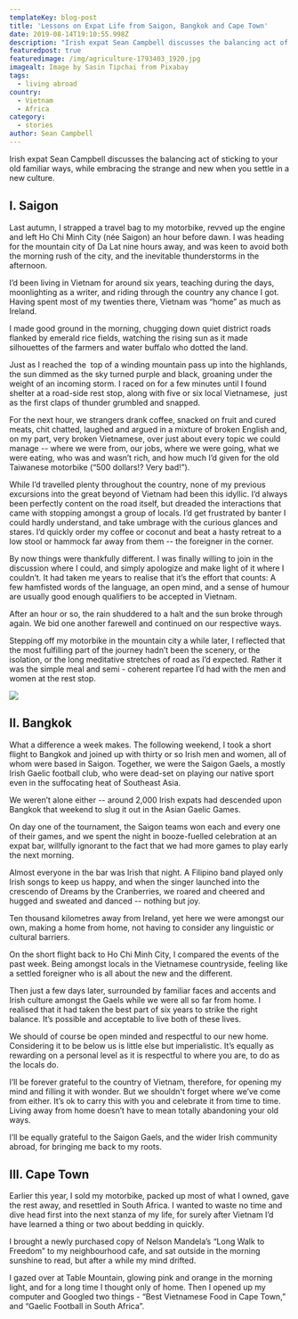 ```yaml
---
templateKey: blog-post
title: 'Lessons on Expat Life from Saigon, Bangkok and Cape Town'
date: 2019-08-14T19:10:55.998Z
description: "Irish expat Sean Campbell discusses the balancing act of sticking to your old familiar ways​ while embracing the strange and new when you settle in a new culture.\_"
featuredpost: true
featuredimage: /img/agriculture-1793403_1920.jpg
imagealt: Image by Sasin Tipchai from Pixabay
tags:
  - living abroad
country:
  - Vietnam
  - Africa
category:
  - stories
author: Sean Campbell
---
```

Irish expat Sean Campbell discusses the balancing act of sticking to your old familiar ways, while embracing the strange and new when you settle in a new culture.  

## I.	Saigon

Last autumn, I strapped a travel bag to my motorbike, revved up the engine and left Ho Chi Minh City (née Saigon) an hour before dawn. I was heading for the mountain city of Da Lat nine hours away, and was keen to avoid both the morning rush of the city, and the inevitable thunderstorms in the afternoon. 

I’d been living in Vietnam for around six years, teaching during the days, moonlighting as a writer, and riding through the country any chance I got. Having spent most of my twenties there, Vietnam was “home” as much as Ireland.

I made good ground in the morning, chugging down quiet district roads flanked by emerald rice fields, watching the rising sun as it made silhouettes of the farmers and water buffalo who dotted the land. 

Just as I reached the  top of a winding mountain pass up into the highlands, the sun dimmed as the sky turned purple and black, groaning under the weight of an incoming storm. I raced on for a few minutes until I found shelter at a road-side rest stop, along with five or six local Vietnamese,  just as the first claps of thunder grumbled and snapped. 

For the next hour, we strangers drank coffee, snacked on fruit and cured meats, chit chatted, laughed and argued in a mixture of broken English and, on my part, very broken Vietnamese, over just about every topic we could manage -- where we were from, our jobs, where we were going, what we were eating, who was and wasn’t rich, and how much I’d given for the old Taiwanese motorbike (“500 dollars!? Very bad!”). 

While I’d travelled plenty throughout the country, none of my previous excursions into the great beyond of Vietnam had been this idyllic. I’d always been perfectly content on the road itself, but dreaded the interactions that came with stopping amongst a group of locals. I’d get frustrated by banter I could hardly understand, and take umbrage with the curious glances and stares. I’d quickly order my coffee or coconut and beat a hasty retreat to a low stool or hammock far away from them -- the foreigner in the corner.

By now things were thankfully different. I was finally willing to join in the discussion where I could, and simply apologize and make light of it where I couldn’t. It had taken me years to realise that it’s the effort that counts: A few hamfisted words of the language, an open mind, and a sense of humour are usually good enough qualifiers to be accepted in Vietnam.

After an hour or so, the rain shuddered to a halt and the sun broke through again. We bid one another farewell and continued on our respective ways. 

Stepping off my motorbike in the mountain city a while later, I reflected that the most fulfilling part of the journey hadn’t been the scenery, or the isolation, or the long meditative stretches of road as I’d expected. Rather it was the simple meal and semi - coherent repartee I’d had with the men and women at the rest stop.

![](/img/people-262886_1920.jpg)

## II.	Bangkok

What a difference a week makes. The following weekend, I took a short flight to Bangkok and joined up with thirty or so Irish men and women, all of whom were based in Saigon. Together, we were the Saigon Gaels, a mostly Irish Gaelic football club, who were dead-set on playing our native sport even in the suffocating heat of Southeast Asia.  

We weren’t alone either -- around 2,000 Irish expats had descended upon Bangkok that weekend to slug it out in the Asian Gaelic Games. 

On day one of the tournament, the Saigon teams won each and every one of their games, and we spent the night in booze-fuelled celebration at an expat bar, willfully ignorant to the fact that we had more games to play early the next morning.  

Almost everyone in the bar was Irish that night. A Filipino band played only Irish songs to keep us happy, and when the singer launched into the crescendo of Dreams by the Cranberries, we roared and cheered and hugged and sweated and danced -- nothing but joy.  

Ten thousand kilometres away from Ireland, yet here we were amongst our own, making a home from home, not having to consider any linguistic or cultural barriers. 

On the short flight back to Ho Chi Minh City, I compared the events of the past week. Being amongst locals in the Vietnamese countryside, feeling like a settled foreigner who is all about the new and the different.

Then just a few days later, surrounded by familiar faces and accents and Irish culture amongst the Gaels while we were all so far from home. I realised that it had taken the best part of six years to strike the right balance. It’s possible and acceptable to live both of these lives.

We should of course be open minded and respectful to our new home. Considering it to be below us is little else but imperialistic. It’s equally as rewarding on a personal level as it is respectful to where you are, to do as the locals do.

I’ll be forever grateful to the country of Vietnam, therefore, for opening my mind and filling it with wonder. But we shouldn't forget where we’ve come from either. It’s ok to carry this with you and celebrate it from time to time. Living away from home doesn’t have to mean totally abandoning your old ways. 

I’ll be equally grateful to the Saigon Gaels, and the wider Irish community abroad, for bringing me back to my roots.

## III.	Cape Town

Earlier this year, I sold my motorbike, packed up most of what I owned, gave the rest away, and resettled in South Africa. I wanted to waste no time and dive head first into the next stanza of my life, for surely after Vietnam I’d have learned a thing or two about bedding in quickly. 

I brought a newly purchased copy of Nelson Mandela’s “Long Walk to Freedom” to my neighbourhood cafe, and sat outside in the morning sunshine to read, but after a while my mind drifted.

I gazed over at Table Mountain, glowing pink and orange in the morning light, and for a long time I thought only of home. Then I opened up my computer and Googled two things - “Best Vietnamese Food in Cape Town,” and “Gaelic Football in South Africa”.
